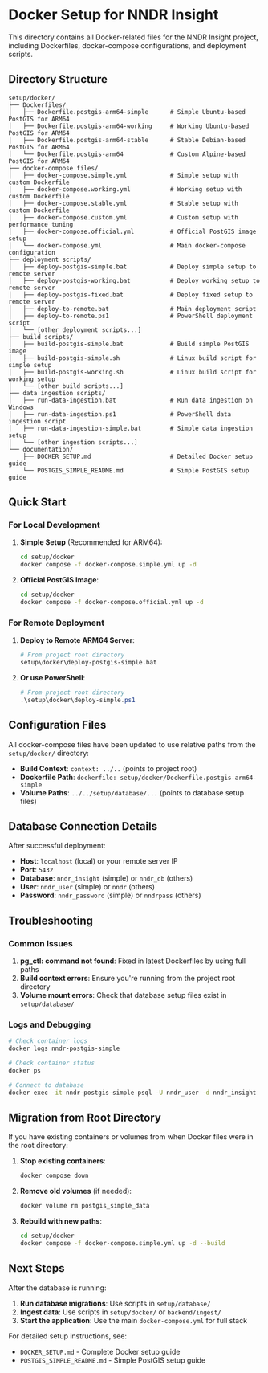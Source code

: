 # Docker Setup for NNDR Insight

This directory contains all Docker-related files for the NNDR Insight project, including Dockerfiles, docker-compose configurations, and deployment scripts.

## Directory Structure

```
setup/docker/
├── Dockerfiles/
│   ├── Dockerfile.postgis-arm64-simple      # Simple Ubuntu-based PostGIS for ARM64
│   ├── Dockerfile.postgis-arm64-working     # Working Ubuntu-based PostGIS for ARM64
│   ├── Dockerfile.postgis-arm64-stable      # Stable Debian-based PostGIS for ARM64
│   └── Dockerfile.postgis-arm64             # Custom Alpine-based PostGIS for ARM64
├── docker-compose files/
│   ├── docker-compose.simple.yml            # Simple setup with custom Dockerfile
│   ├── docker-compose.working.yml           # Working setup with custom Dockerfile
│   ├── docker-compose.stable.yml            # Stable setup with custom Dockerfile
│   ├── docker-compose.custom.yml            # Custom setup with performance tuning
│   ├── docker-compose.official.yml          # Official PostGIS image setup
│   └── docker-compose.yml                   # Main docker-compose configuration
├── deployment scripts/
│   ├── deploy-postgis-simple.bat            # Deploy simple setup to remote server
│   ├── deploy-postgis-working.bat           # Deploy working setup to remote server
│   ├── deploy-postgis-fixed.bat             # Deploy fixed setup to remote server
│   ├── deploy-to-remote.bat                 # Main deployment script
│   ├── deploy-to-remote.ps1                 # PowerShell deployment script
│   └── [other deployment scripts...]
├── build scripts/
│   ├── build-postgis-simple.bat             # Build simple PostGIS image
│   ├── build-postgis-simple.sh              # Linux build script for simple setup
│   ├── build-postgis-working.sh             # Linux build script for working setup
│   └── [other build scripts...]
├── data ingestion scripts/
│   ├── run-data-ingestion.bat               # Run data ingestion on Windows
│   ├── run-data-ingestion.ps1               # PowerShell data ingestion script
│   ├── run-data-ingestion-simple.bat        # Simple data ingestion setup
│   └── [other ingestion scripts...]
└── documentation/
    ├── DOCKER_SETUP.md                      # Detailed Docker setup guide
    └── POSTGIS_SIMPLE_README.md             # Simple PostGIS setup guide
```

## Quick Start

### For Local Development

1. **Simple Setup** (Recommended for ARM64):
   ```bash
   cd setup/docker
   docker compose -f docker-compose.simple.yml up -d
   ```

2. **Official PostGIS Image**:
   ```bash
   cd setup/docker
   docker compose -f docker-compose.official.yml up -d
   ```

### For Remote Deployment

1. **Deploy to Remote ARM64 Server**:
   ```bash
   # From project root directory
   setup\docker\deploy-postgis-simple.bat
   ```

2. **Or use PowerShell**:
   ```powershell
   # From project root directory
   .\setup\docker\deploy-simple.ps1
   ```

## Configuration Files

All docker-compose files have been updated to use relative paths from the `setup/docker/` directory:

- **Build Context**: `context: ../..` (points to project root)
- **Dockerfile Path**: `dockerfile: setup/docker/Dockerfile.postgis-arm64-simple`
- **Volume Paths**: `../../setup/database/...` (points to database setup files)

## Database Connection Details

After successful deployment:

- **Host**: `localhost` (local) or your remote server IP
- **Port**: `5432`
- **Database**: `nndr_insight` (simple) or `nndr_db` (others)
- **User**: `nndr_user` (simple) or `nndr` (others)
- **Password**: `nndr_password` (simple) or `nndrpass` (others)

## Troubleshooting

### Common Issues

1. **pg_ctl: command not found**: Fixed in latest Dockerfiles by using full paths
2. **Build context errors**: Ensure you're running from the project root directory
3. **Volume mount errors**: Check that database setup files exist in `setup/database/`

### Logs and Debugging

```bash
# Check container logs
docker logs nndr-postgis-simple

# Check container status
docker ps

# Connect to database
docker exec -it nndr-postgis-simple psql -U nndr_user -d nndr_insight
```

## Migration from Root Directory

If you have existing containers or volumes from when Docker files were in the root directory:

1. **Stop existing containers**:
   ```bash
   docker compose down
   ```

2. **Remove old volumes** (if needed):
   ```bash
   docker volume rm postgis_simple_data
   ```

3. **Rebuild with new paths**:
   ```bash
   cd setup/docker
   docker compose -f docker-compose.simple.yml up -d --build
   ```

## Next Steps

After the database is running:

1. **Run database migrations**: Use scripts in `setup/database/`
2. **Ingest data**: Use scripts in `setup/docker/` or `backend/ingest/`
3. **Start the application**: Use the main `docker-compose.yml` for full stack

For detailed setup instructions, see:
- `DOCKER_SETUP.md` - Complete Docker setup guide
- `POSTGIS_SIMPLE_README.md` - Simple PostGIS setup guide 